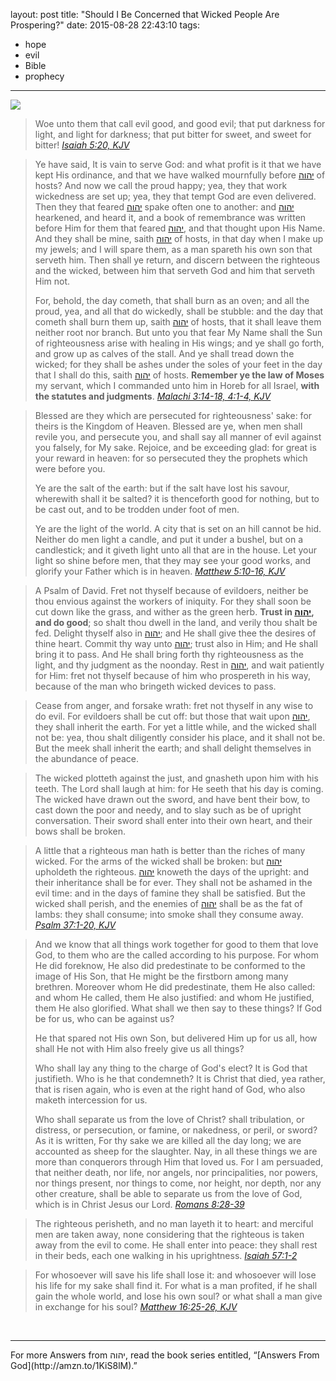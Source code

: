 layout: post
title: "Should I Be Concerned that Wicked People Are Prospering?"
date: 2015-08-28 22:43:10
tags:
- hope
- evil
- Bible
- prophecy
---
![](/images/wicked-prosper.jpg)
>Woe unto them that call evil good, and good evil; that put darkness for light, and light for darkness; that put bitter for sweet, and sweet for bitter!
><cite>[Isaiah 5:20, KJV](https://www.biblegateway.com/passage/?search=Isaiah+5%3A20&version=KJV)</cite>

<!-- -->
>Ye have said, It is vain to serve God: and what profit is it that we have kept His ordinance, and that we have walked mournfully before [&#1497;&#1492;&#1493;&#1492;](http://www.blueletterbible.org/lang/Lexicon/Lexicon.cfm?strongs=H3068&t=KJV) of hosts? And now we call the proud happy; yea, they that work wickedness are set up; yea, they that tempt God are even delivered. Then they that feared [&#1497;&#1492;&#1493;&#1492;](http://www.blueletterbible.org/lang/Lexicon/Lexicon.cfm?strongs=H3068&t=KJV) spake often one to another: and [&#1497;&#1492;&#1493;&#1492;](http://www.blueletterbible.org/lang/Lexicon/Lexicon.cfm?strongs=H3068&t=KJV) hearkened, and heard it, and a book of remembrance was written before Him for them that feared [&#1497;&#1492;&#1493;&#1492;](http://www.blueletterbible.org/lang/Lexicon/Lexicon.cfm?strongs=H3068&t=KJV), and that thought upon His Name. And they shall be mine, saith [&#1497;&#1492;&#1493;&#1492;](http://www.blueletterbible.org/lang/Lexicon/Lexicon.cfm?strongs=H3068&t=KJV) of hosts, in that day when I make up my jewels; and I will spare them, as a man spareth his own son that serveth him. Then shall ye return, and discern between the righteous and the wicked, between him that serveth God and him that serveth Him not.
>
>For, behold, the day cometh, that shall burn as an oven; and all the proud, yea, and all that do wickedly, shall be stubble: and the day that cometh shall burn them up, saith [&#1497;&#1492;&#1493;&#1492;](http://www.blueletterbible.org/lang/Lexicon/Lexicon.cfm?strongs=H3068&t=KJV) of hosts, that it shall leave them neither root nor branch. But unto you that fear My Name shall the Sun of righteousness arise with healing in His wings; and ye shall go forth, and grow up as calves of the stall. And ye shall tread down the wicked; for they shall be ashes under the soles of your feet in the day that I shall do this, saith [&#1497;&#1492;&#1493;&#1492;](http://www.blueletterbible.org/lang/Lexicon/Lexicon.cfm?strongs=H3068&t=KJV) of hosts. **Remember ye the law of Moses** my servant, which I commanded unto him in Horeb for all Israel, **with the statutes and judgments**.
><cite>[Malachi 3:14-18, 4:1-4, KJV](https://www.biblegateway.com/passage/?search=Malachi+3%3A14-18%2C+4%3A1-4&version=KJV)</cite>

<!-- -->
>Blessed are they which are persecuted for righteousness' sake: for theirs is the Kingdom of Heaven. Blessed are ye, when men shall revile you, and persecute you, and shall say all manner of evil against you falsely, for My sake. Rejoice, and be exceeding glad: for great is your reward in heaven: for so persecuted they the prophets which were before you.
>
>Ye are the salt of the earth: but if the salt have lost his savour, wherewith shall it be salted? it is thenceforth good for nothing, but to be cast out, and to be trodden under foot of men.
>
>Ye are the light of the world. A city that is set on an hill cannot be hid. Neither do men light a candle, and put it under a bushel, but on a candlestick; and it giveth light unto all that are in the house. Let your light so shine before men, that they may see your good works, and glorify your Father which is in heaven.
><cite>[Matthew 5:10-16, KJV](https://www.biblegateway.com/passage/?search=Matthew+5%3A10-16&version=KJV)</cite>

<!-- -->
>A Psalm of David. Fret not thyself because of evildoers, neither be thou envious against the workers of iniquity. For they shall soon be cut down like the grass, and wither as the green herb. **Trust in [&#1497;&#1492;&#1493;&#1492;](http://www.blueletterbible.org/lang/Lexicon/Lexicon.cfm?strongs=H3068&t=KJV), and do good**; so shalt thou dwell in the land, and verily thou shalt be fed. Delight thyself also in [&#1497;&#1492;&#1493;&#1492;](http://www.blueletterbible.org/lang/Lexicon/Lexicon.cfm?strongs=H3068&t=KJV); and He shall give thee the desires of thine heart. Commit thy way unto [&#1497;&#1492;&#1493;&#1492;](http://www.blueletterbible.org/lang/Lexicon/Lexicon.cfm?strongs=H3068&t=KJV); trust also in Him; and He shall bring it to pass. And He shall bring forth thy righteousness as the light, and thy judgment as the noonday. Rest in [&#1497;&#1492;&#1493;&#1492;](http://www.blueletterbible.org/lang/Lexicon/Lexicon.cfm?strongs=H3068&t=KJV), and wait patiently for Him: fret not thyself because of him who prospereth in his way, because of the man who bringeth wicked devices to pass.

>Cease from anger, and forsake wrath: fret not thyself in any wise to do evil. For evildoers shall be cut off: but those that wait upon [&#1497;&#1492;&#1493;&#1492;](http://www.blueletterbible.org/lang/Lexicon/Lexicon.cfm?strongs=H3068&t=KJV), they shall inherit the earth. For yet a little while, and the wicked shall not be: yea, thou shalt diligently consider his place, and it shall not be. But the meek shall inherit the earth; and shall delight themselves in the abundance of peace.

>The wicked plotteth against the just, and gnasheth upon him with his teeth. The Lord shall laugh at him: for He seeth that his day is coming. The wicked have drawn out the sword, and have bent their bow, to cast down the poor and needy, and to slay such as be of upright conversation. Their sword shall enter into their own heart, and their bows shall be broken.

>A little that a righteous man hath is better than the riches of many wicked. For the arms of the wicked shall be broken: but [&#1497;&#1492;&#1493;&#1492;](http://www.blueletterbible.org/lang/Lexicon/Lexicon.cfm?strongs=H3068&t=KJV) upholdeth the righteous. [&#1497;&#1492;&#1493;&#1492;](http://www.blueletterbible.org/lang/Lexicon/Lexicon.cfm?strongs=H3068&t=KJV) knoweth the days of the upright: and their inheritance shall be for ever. They shall not be ashamed in the evil time: and in the days of famine they shall be satisfied. But the wicked shall perish, and the enemies of [&#1497;&#1492;&#1493;&#1492;](http://www.blueletterbible.org/lang/Lexicon/Lexicon.cfm?strongs=H3068&t=KJV) shall be as the fat of lambs: they shall consume; into smoke shall they consume away.
><cite>[Psalm 37:1-20, KJV](https://www.biblegateway.com/passage/?search=Psalm+37%3A1-20&version=KJV)</cite>

<!-- -->
>And we know that all things work together for good to them that love God, to them who are the called according to his purpose. For whom He did foreknow, He also did predestinate to be conformed to the image of His Son, that He might be the firstborn among many brethren. Moreover whom He did predestinate, them He also called: and whom He called, them He also justified: and whom He justified, them He also glorified. What shall we then say to these things? If God be for us, who can be against us?
>
>He that spared not His own Son, but delivered Him up for us all, how shall He not with Him also freely give us all things?
>
>Who shall lay any thing to the charge of God's elect? It is God that justifieth. Who is he that condemneth? It is Christ that died, yea rather, that is risen again, who is even at the right hand of God, who also maketh intercession for us.
>
>Who shall separate us from the love of Christ? shall tribulation, or distress, or persecution, or famine, or nakedness, or peril, or sword? As it is written, For thy sake we are killed all the day long; we are accounted as sheep for the slaughter. Nay, in all these things we are more than conquerors through Him that loved us. For I am persuaded, that neither death, nor life, nor angels, nor principalities, nor powers, nor things present, nor things to come, nor height, nor depth, nor any other creature, shall be able to separate us from the love of God, which is in Christ Jesus our Lord.
><cite>[Romans 8:28-39](https://www.biblegateway.com/passage/?search=Romans+8%3A28-39&version=KJV)</cite>

<!-- -->
>The righteous perisheth, and no man layeth it to heart: and merciful men are taken away, none considering that the righteous is taken away from the evil to come. He shall enter into peace: they shall rest in their beds, each one walking in his uprightness.
><cite>[Isaiah 57:1-2](https://www.biblegateway.com/passage/?search=Isaiah+57%3A1-2&version=KJV)</cite>

<!-- -->
>For whosoever will save his life shall lose it: and whosoever will lose his life for my sake shall find it. For what is a man profited, if he shall gain the whole world, and lose his own soul? or what shall a man give in exchange for his soul?
><cite>[Matthew 16:25-26, KJV](https://www.biblegateway.com/passage/?search=Matthew+16%3A25-26&version=KJV)</cite>


<br>
<hr style="border:0; height:1px; background-image:linear-gradient(to right, rgba(0,0,0,0), rgba(0,0,0,0.75), rgba(0,0,0,0));">
For more Answers from &#1497;&#1492;&#1493;&#1492;, read the book series entitled, &ldquo;[Answers From God](http://amzn.to/1KiS8lM).&rdquo;
